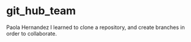 # git_hub_team
 Paola Hernandez
 I learned to clone a repository, and create branches in order to collaborate. 
